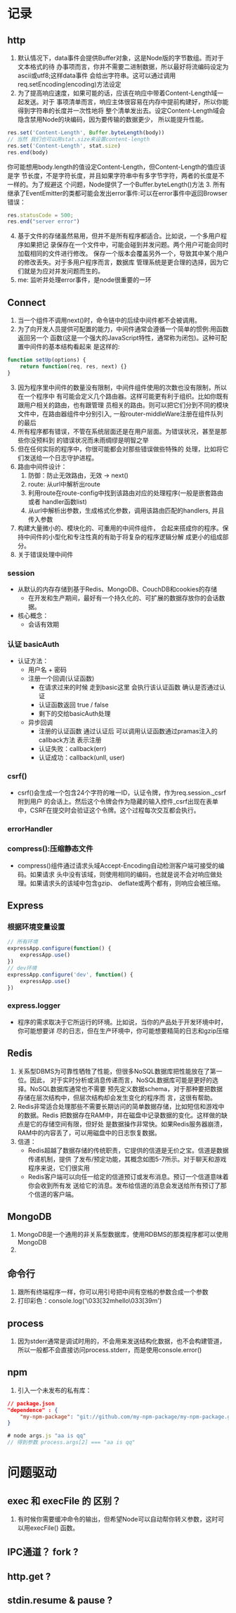 # 记录
## http
1. 默认情况下，data事件会提供Buffer对象，这是Node版的字节数组。而对于文本格式的待 办事项而言，你并不需要二进制数据，所以最好将流编码设定为ascii或utf8;这样data事件 会给出字符串。这可以通过调用req.setEncoding(encoding)方法设定
2. 为了提高响应速度，如果可能的话，应该在响应中带着Content-Length域一起发送。对于 事项清单而言，响应主体很容易在内存中提前构建好，所以你能得到字符串的长度并一次性地将 整个清单发出去。设定Content-Length域会隐含禁用Node的块编码，因为要传输的数据更少， 所以能提升性能。
```js
res.set('Content-Length', Buffer.byteLength(body)) 
// 当然 我们也可以用stat.size来设置content-length
res.set('Content-Length', stat.size) 
res.end(body)
```
你可能想用body.length的值设定Content-Length，但Content-Length的值应该是字 节长度，不是字符长度，并且如果字符串中有多字节字符，两者的长度是不一样的。为了规避这 个问题，Node提供了一个Buffer.byteLength()方法
3. 所有继承了EventEmitter的类都可能会发出error事件:可以在error事件中返回Browser错误：
```js
res.statusCode = 500;
res.end("server error")
```
4. 基于文件的存储虽然易用，但并不是所有程序都适合。比如说，一个多用户程序如果把记 录保存在一个文件中，可能会碰到并发问题。两个用户可能会同时加载相同的文件进行修改。 保存一个版本会覆盖另外一个，导致其中某个用户的修改丢失。对于多用户程序而言，数据库 管理系统是更合理的选择，因为它们就是为应对并发问题而生的。
5. me: 监听并处理error事件，是node很重要的一环
## Connect
1. 当一个组件不调用next()时，命令链中的后续中间件都不会被调用。
2. 为了向开发人员提供可配置的能力，中间件通常会遵循一个简单的惯例:用函数返回另一个 函数(这是一个强大的JavaScript特性，通常称为闭包)。这种可配置中间件的基本结构看起来 是这样的:
```js
function setUp(options) {
    return function(req, res, next) {}
}
```
3. 因为程序里中间件的数量没有限制，中间件组件使用的次数也没有限制，所以在一个程序中 有可能会定义几个路由器。这样可能更有利于组织。比如你既有跟用户相关的路由，也有跟管理 员相关的路由。则可以把它们分到不同的模块文件中，在路由器组件中分别引入, 一般router-middleWare注册在组件队列的最后
4. 所有程序都有错误，不管在系统层面还是在用户层面。为错误状况，甚至是那些你没预料到 的错误状况而未雨绸缪是明智之举
5. 但在任何实际的程序中，你很可能都会对那些错误做些特殊的 处理，比如将它们发送给一个日志守护进程。
6. 路由中间件设计：
    1. 防御：防止无效路由，无效 -> next()
    2. route: 从url中解析出route
    3. 利用route在route-config中找到该路由对应的处理程序(一般是嵌套路由 或者 handler函数list)
    4. 从url中解析出参数，生成格式化参数，调用该路由匹配的handlers, 并且传入参数
7. 构建大量微小的、模块化的、可重用的中间件组件， 合起来搭成你的程序。保持中间件的小型化和专注性真的有助于将复杂的程序逻辑分解 成更小的组成部分。
8. 关于错误处理中间件
### session
- 从默认的内存存储到基于Redis、MongoDB、CouchDB和cookies的存储
    - 在开发和生产期间，最好有一个持久化的、可扩展的数据存放你的会话数据。
- 核心概念：
    - 会话有效期
### 认证 basicAuth
- 认证方法：
    - 用户名 + 密码
    - 注册一个回调(认证函数)
        - 在请求过来的时候 走到basic这里 会执行该认证函数 确认是否通过认证
        - 认证函数返回 true / false
        - 剩下的交给basicAuth处理
    - 异步回调
        - 注册的认证函数 通过认证后 可以调用认证函数通过pramas注入的callback方法 表示注册
        - 认证失败：callback(err)
        - 认证成功：callback(unll, user)
### csrf()
- csrf()会生成一个包含24个字符的唯一ID，认证令牌，作为req.session._csrf附到用户 的会话上。然后这个令牌会作为隐藏的输入控件_csrf出现在表单中，CSRF在提交时会验证这个令牌。这个过程每次交互都会执行。
### errorHandler
### compress():压缩静态文件
- compress()组件通过请求头域Accept-Encoding自动检测客户端可接受的编码。如果请求 头中没有该域，则使用相同的编码，也就是说不会对响应做处理。如果请求头的该域中包含gzip、 deflate或两个都有，则响应会被压缩。
## Express
### 根据环境变量设置
```js
// 所有环境
expressApp.configure(function() {
    expressApp.use()
})
// dev环境
expressApp.configure('dev', function() {
    expressApp.use()
})
```
### express.logger
- 程序的需求取决于它所运行的环境。比如说，当你的产品处于开发环境中时，你可能想要详 尽的日志，但在生产环境中，你可能想要精简的日志和gzip压缩
## Redis
1. 关系型DBMS为可靠性牺牲了性能，但很多NoSQL数据库把性能放在了第一位。因此， 对于实时分析或消息传递而言，NoSQL数据库可能是更好的选择。NoSQL数据库通常也不需要 预先定义数据schema，对于那种要把数据存储在层次结构中，但层次结构却会发生变化的程序而 言，这很有帮助。
2. Redis非常适合处理那些不需要长期访问的简单数据存储，比如短信和游戏中的数据。Redis 把数据存在RAM中，并在磁盘中记录数据的变化。这样做的缺点是它的存储空间有限，但好处 是数据操作非常快。如果Redis服务器崩溃，RAM中的内容丢了，可以用磁盘中的日志恢复数据。
3. 信道：
    - Redis超越了数据存储的传统职责，它提供的信道是无价之宝。信道是数据传递机制，提供 了发布/预定功能，其概念如图5-7所示。对于聊天和游戏程序来说，它们很实用
    - Redis客户端可以向任一给定的信道预订或发布消息。预订一个信道意味着你会收到所有发 送给它的消息。发布给信道的消息会发送给所有预订了那个信道的客户端。
## MongoDB
1. MongoDB是一个通用的非关系型数据库，使用RDBMS的那类程序都可以使用MongoDB
2. 
## 命令行
1. 跟所有终端程序一样，你可以用引号把中间有空格的参数合成一个参数
2. 打印彩色：console.log('\033[32mhello\033[39m')
## process
1. 因为stderr通常是调试时用的，不会用来发送结构化数据，也不会构建管道，所以一般都不会直接访问process.stderr，而是使用console.error()
## npm
1. 引入一个未发布的私有库：
```json
// package.json
"dependence" : {
    "my-npm-package": "git://github.com/my-npm-package/my-npm-package.git"
}
```
```js
# node args.js "aa is qq"
// 得到参数 process.args[2] === "aa is qq"
```
# 问题驱动
## exec 和 execFile 的 区别？
1. 有时候你需要缓冲命令的输出，但希望Node可以自动帮你转义参数，这时可以用execFile() 函数。
## IPC通道？ fork ?
## http.get ?
## stdin.resume & pause ?